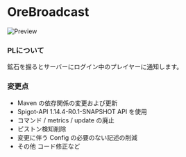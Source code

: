 # OreBroadcast

![Preview](img/logo-ore-broadcast.png)

### PLについて

鉱石を掘るとサーバーにログイン中のプレイヤーに通知します。


### 変更点

- Maven の依存関係の変更および更新
- Spigot-API 1.14.4-R0.1-SNAPSHOT API を使用
- コマンド / metrics / update の廃止
- ピストン検知削除
- 変更に伴う Config の必要のない記述の削減
- その他 コード修正など
